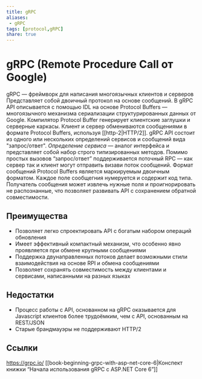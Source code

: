 ```yaml
---
title: gRPC
aliases:
 - gRPC
tags: [protocol,gRPC]
share: true
---
```

# gRPC (Remote Procedure Call от Google)
gRPC — фреймворк для написания многоязычных клиентов и серверов 
Представляет собой двоичный протокол на основе сообщений.
В gRPC API описывается с помощью IDL на основе Protocol Buffers — многоязычного механизма сериализации структурированных данных от Google. Компилятор Protocol Buffer генерирует клиентские заглушки и серверные каркасы. Клиент и сервер обмениваются сообщениями в формате Protocol Buffers, используя [[http-2|HTTP/2]].
gRPC API состоит из одного или нескольких определений сервисов и сообщений вида "запрос/ответ". *Определение сервиса* — аналог интерфейса и представляет собой набор строго типизированных методов. Помимо простых вызовов “запрос/ответ” поддерживается поточный RPC — как сервер так и клиент могут отправить визави поток сообщений.
Формат сообщений Protocol Buffers является маркируемым двоичным форматом. Каждое поле сообщегния нумеруется и содержит код типа. Получатель сообщения может извлечь нужные поля и проигнорировать не распознанные, что позволяет развивать API с сохранением обратной совместимости.
## Преимущества
+ Позволяет легко спроектировать API с богатым набором операций обновления
+ Имеет эффективный компактный механизм, что особенно явно проявляется при обмене крупными сообщениями
+ Поддержка двунаправленных потоков делает возможными стили взаимодействия на основе RPI и обмена сообщениями
+ Позволяет сохранять совместимость между клиентами и сервисами, написанными на разных языках
## Недостатки
- Процесс работы с API, основанном на gRPC оказывается для Javascript клиентов более трудоёмким, чем с API, основанным на REST/JSON
- Старые брандмауэры не поддерживают HTTP/2

## Ссылки
https://grpc.io/
[[book-beginning-grpc-with-asp-net-core-6|Конспект книжки “Начала использования gRPC с ASP.NET Core 6”]]